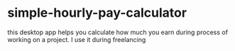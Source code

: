 # simple-hourly-pay-calculator
this desktop app helps you calculate how much you earn during process of working on a project. I use it during freelancing

